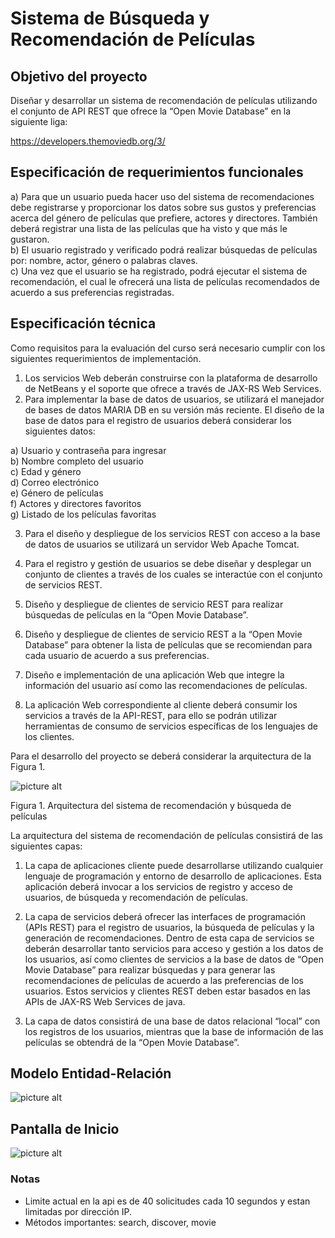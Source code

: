 # Sistema de Búsqueda y Recomendación de Películas
## Objetivo del proyecto

Diseñar y desarrollar un sistema de recomendación de películas utilizando el conjunto de
API REST que ofrece la “Open Movie Database” en la siguiente liga:

https://developers.themoviedb.org/3/ <br />

## Especificación de requerimientos funcionales

a) Para que un usuario pueda hacer uso del sistema de recomendaciones debe
registrarse y proporcionar los datos sobre sus gustos y preferencias acerca del
género de películas que prefiere, actores y directores. También deberá registrar
una lista de las películas que ha visto y que más le gustaron.<br/>
b) El usuario registrado y verificado podrá realizar búsquedas de películas por:
nombre, actor, género o palabras claves.<br/>
c) Una vez que el usuario se ha registrado, podrá ejecutar el sistema de
recomendación, el cual le ofrecerá una lista de películas recomendados de
acuerdo a sus preferencias registradas.<br/>

## Especificación técnica

Como requisitos para la evaluación del curso será necesario cumplir con los siguientes
requerimientos de implementación.

1. Los servicios Web deberán construirse con la plataforma de desarrollo de NetBeans y
el soporte que ofrece a través de JAX-RS Web Services.
2. Para implementar la base de datos de usuarios, se utilizará el manejador de bases de
datos MARIA DB en su versión más reciente. El diseño de la base de datos para el
registro de usuarios deberá considerar los siguientes datos:

a) Usuario y contraseña para ingresar<br/>
b) Nombre completo del usuario<br/>
c) Edad y género<br/>
d) Correo electrónico<br/>
e) Género de películas<br/>
f) Actores y directores favoritos<br/>
g) Listado de los películas favoritas<br/>

3. Para el diseño y despliegue de los servicios REST con acceso a la base de datos de
usuarios se utilizará un servidor Web Apache Tomcat.
4. Para el registro y gestión de usuarios se debe diseñar y desplegar un conjunto de
clientes a través de los cuales se interactúe con el conjunto de servicios REST.
5. Diseño y despliegue de clientes de servicio REST para realizar búsquedas de
películas en la “Open Movie Database”.
6. Diseño y despliegue de clientes de servicio REST a la “Open Movie Database” para
obtener la lista de películas que se recomiendan para cada usuario de acuerdo a sus
preferencias.

7. Diseño e implementación de una aplicación Web que integre la información del
usuario así como las recomendaciones de películas.
8. La aplicación Web correspondiente al cliente deberá consumir los servicios a través de
la API-REST, para ello se podrán utilizar herramientas de consumo de servicios
específicas de los lenguajes de los clientes.

Para el desarrollo del proyecto se deberá considerar la arquitectura de la Figura 1.

![picture alt](https://github.com/JoseAP89/RecomendacionPelis/blob/main/img/arqui_proj.png "diagrama")

Figura 1. Arquitectura del sistema de recomendación y búsqueda de películas

La arquitectura del sistema de recomendación de películas consistirá de las siguientes
capas:

1. La capa de aplicaciones cliente puede desarrollarse utilizando cualquier lenguaje
de programación y entorno de desarrollo de aplicaciones. Esta aplicación deberá
invocar a los servicios de registro y acceso de usuarios, de búsqueda y
recomendación de películas.

2. La capa de servicios deberá ofrecer las interfaces de programación (APIs REST)
para el registro de usuarios, la búsqueda de películas y la generación de
recomendaciones. Dentro de esta capa de servicios se deberán desarrollar tanto
servicios para acceso y gestión a los datos de los usuarios, así como clientes de
servicios a la base de datos de “Open Movie Database” para realizar búsquedas y
para generar las recomendaciones de películas de acuerdo a las preferencias de
los usuarios. Estos servicios y clientes REST deben estar basados en las APIs de
JAX-RS Web Services de java.

3. La capa de datos consistirá de una base de datos relacional “local” con los
registros de los usuarios, mientras que la base de información de las películas se
obtendrá de la “Open Movie Database”.

## Modelo Entidad-Relación

![picture alt](https://github.com/JoseAP89/RecomendacionPelis/blob/main/docs/Modelo_ER.png "ER")

## Pantalla de Inicio

![picture alt](https://github.com/JoseAP89/RecomendacionPelis/blob/main/img/pantalla_inicio.png "inicio")

### Notas

* Limite actual en la api es de 40 solicitudes cada 10 segundos y estan limitadas por dirección IP.
* Métodos importantes: search, discover, movie
